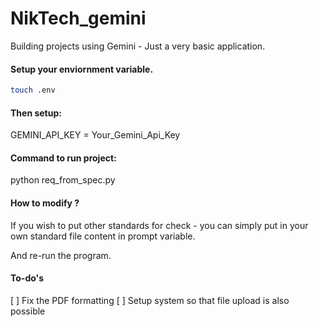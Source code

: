 # NikTech_gemini

Building projects using Gemini - Just a very basic application.

#### Setup your enviornment variable.

```bash
touch .env
```

#### Then setup:

GEMINI_API_KEY = Your_Gemini_Api_Key

#### Command to run project:

python req_from_spec.py

#### How to modify ?

If you wish to put other standards for check - you can simply put in your own standard file content in prompt variable.

And re-run the program.

#### To-do's

[ ] Fix the PDF formatting
[ ] Setup system so that file upload is also possible
